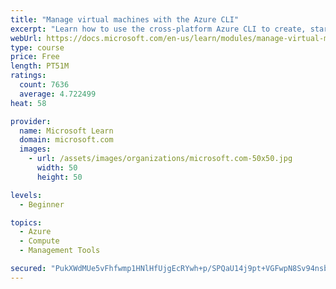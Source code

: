 ```yaml
---
title: "Manage virtual machines with the Azure CLI"
excerpt: "Learn how to use the cross-platform Azure CLI to create, start, stop, and perform other management tasks related to virtual machines in Azure."
webUrl: https://docs.microsoft.com/en-us/learn/modules/manage-virtual-machines-with-azure-cli/
type: course
price: Free
length: PT51M
ratings:
  count: 7636
  average: 4.722499
heat: 58

provider:
  name: Microsoft Learn
  domain: microsoft.com
  images:
    - url: /assets/images/organizations/microsoft.com-50x50.jpg
      width: 50
      height: 50

levels:
  - Beginner

topics:
  - Azure
  - Compute
  - Management Tools

secured: "PukXWdMUe5vFhfwmp1HNlHfUjgEcRYwh+p/SPQaU14j9pt+VGFwpN8Sv94nsbM85b/mHEptIaLZbLg1yfVsGR0eTQEhM4BsNnOAp4F1lzbU/w+D0mbeiIpTS/L2duiYkSuO7sKFSGPmBAy9GD412zkf0Zsdof5PCRJ5y5T70YDSOgnW0hOdq8vG2Tl63itypmz/Y1+zCZqChEZGlXiVu9twsCs7GikclNGgvZYVBmfKas4M7e3oiynFabitfbiMlZGTSAIAeQ4NGXyfjixVpW83cMLoPZtUo0HSQdo5YQQloYZAH7e7KmlKDK5Cwu1+gmvQDigHyn3BOvyd8hTI92Jpo6plQxyQY5yD1wsda0I45py9Lg3NzVVQ8YHI0vRvpnLZZbm3O7dJTwNiez2xgbHyAnvw50hmQN17/XCA3pXc=;IheE2+crBsyBHW0WxJwXPw=="
---
```


